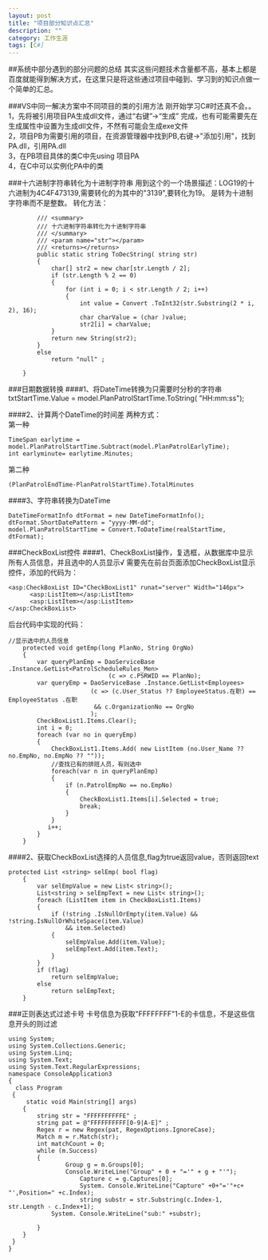 ```yaml
---
layout: post
title: "项目部分知识点汇总"
description: ""
category: 工作生涯
tags: [C#]
---
```


##系统中部分遇到的部分问题的总结
其实这些问题技术含量都不高，基本上都是百度就能得到解决方式，在这里只是将这些通过项目中碰到、学习到的知识点做一个简单的汇总。

###VS中同一解决方案中不同项目的类的引用方法
刚开始学习C#时还真不会。。  
1，先将被引用项目PA生成dll文件，通过“右键”->“生成” 完成，也有可能需要先在生成属性中设置为生成dll文件，不然有可能会生成exe文件  
2，项目PB为需要引用的项目，在资源管理器中找到PB,右键->"添加引用"，找到PA.dll，引用PA.dll  
3，在PB项目具体的类C中先using 项目PA  
4，在C中可以实例化PA中的类 



###十六进制字符串转化为十进制字符串
用到这个的一个场景描述：LOG19的十六进制为4C4F473139,需要转化的为其中的"3139",要转化为19。  是转为十进制字符串而不是整数。
转化方法：  

            /// <summary>
            /// 十六进制字符串转化为十进制字符串
            /// </summary>
            /// <param name="str"></param>
            /// <returns></returns>
            public static string ToDecString( string str)
            {
                char[] str2 = new char[str.Length / 2];
                if (str.Length % 2 == 0)
                {
                    for (int i = 0; i < str.Length / 2; i++)
                    {
                        int value = Convert .ToInt32(str.Substring(2 * i, 2), 16);
                        char charValue = (char )value;
                        str2[i] = charValue;
                }
                return new String(str2);
            }
            else
                return "null" ;
           
        }

###日期数据转换
####1、将DateTime转换为只需要时分秒的字符串  
    txtStartTime.Value = model.PlanPatrolStartTime.ToString( "HH:mm:ss");   

####2、计算两个DateTime的时间差
两种方式：  
第一种  

    TimeSpan earlytime = model.PlanPatrolStartTime.Subtract(model.PlanPatrolEarlyTime);  
    int earlyminute= earlytime.Minutes;
第二种  

    (PlanPatrolEndTime-PlanPatrolStartTime).TotalMinutes  
    
####3、字符串转换为DateTime

    DateTimeFormatInfo dtFormat = new DateTimeFormatInfo();
    dtFormat.ShortDatePattern = "yyyy-MM-dd";
    model.PlanPatrolStartTime = Convert.ToDateTime(realStartTime, dtFormat);
    
###CheckBoxList控件
####1、CheckBoxList操作，复选框，从数据库中显示所有人员信息，并且选中的人员显示√
需要先在前台页面添加CheckBoxList显示控件，添加的代码为：  

    <asp:CheckBoxList ID="CheckBoxList1" runat="server" Width="146px">
          <asp:ListItem></asp:ListItem>
          <asp:ListItem></asp:ListItem>
    </asp:CheckBoxList>
后台代码中实现的代码：  

    //显示选中的人员信息
        protected void getEmp(long PlanNo, String OrgNo)
        {
            var queryPlanEmp = DaoServiceBase .Instance.GetList<PatrolScheduleRules_Men>
                                (c => c.PSRWID == PlanNo);
            var queryEmp = DaoServiceBase .Instance.GetList<Employees>
                           (c => (c.User_Status ?? EmployeeStatus.在职) == EmployeeStatus .在职
                            && c.OrganizationNo == OrgNo
                           );
            CheckBoxList1.Items.Clear();
            int i = 0;
            foreach (var no in queryEmp)
            {  
                CheckBoxList1.Items.Add( new ListItem (no.User_Name ?? no.EmpNo, no.EmpNo ?? ""));
                //查找已有的排班人员，有则选中
                foreach(var n in queryPlanEmp)
                {
                    if (n.PatrolEmpNo == no.EmpNo)
                    {
                        CheckBoxList1.Items[i].Selected = true;
                        break;
                    }
                }
               i++;
            }
        }

####2、获取CheckBoxList选择的人员信息,flag为true返回value，否则返回text

    protected List <string> selEmp( bool flag)
        {
            var selEmpValue = new List< string>();
            List<string > selEmpText = new List< string>();
            foreach (ListItem item in CheckBoxList1.Items)
            {
                if (!string .IsNullOrEmpty(item.Value) && !string.IsNullOrWhiteSpace(item.Value)
                    && item.Selected)
                {
                    selEmpValue.Add(item.Value);
                    selEmpText.Add(item.Text);
                }
            }
            if (flag)
                return selEmpValue;
            else
                return selEmpText;
        }
        
###正则表达式过滤卡号
卡号信息为获取"FFFFFFFF"1-E的卡信息，不是这些信息开头的则过滤  

    using System;
    using System.Collections.Generic;
    using System.Linq;
    using System.Text;
    using System.Text.RegularExpressions;
    namespace ConsoleApplication3
    {
      class Program
     {
         static void Main(string[] args)
        {
            string str = "FFFFFFFFFFE" ;
            string pat = @"FFFFFFFFFF[0-9|A-E]" ;
            Regex r = new Regex(pat, RegexOptions.IgnoreCase);
            Match m = r.Match(str);
            int matchCount = 0;
            while (m.Success)
            {
                    Group g = m.Groups[0];
                    Console.WriteLine("Group" + 0 + "='" + g + "'");
                        Capture c = g.Captures[0];
                        System. Console.WriteLine("Capture" +0+"='"+c+ "',Position=" +c.Index);
                        string substr = str.Substring(c.Index-1, str.Length - c.Index+1);
                System. Console.WriteLine("sub:" +substr);
              
            }
        }
     }
    }

